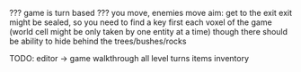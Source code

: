 ??? game is turn based ???
you move, enemies move
aim: get to the exit
exit might be sealed, so you need to find a key first
each voxel of the game (world cell might be only taken by one entity at a time)
though there should be ability to hide behind the trees/bushes/rocks


TODO:
editor -> game
walkthrough all level
turns
items inventory
